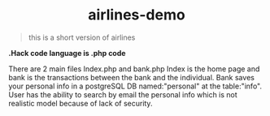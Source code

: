 <h1 align="center">airlines-demo</h1>

>this is a short version of airlines

<b>.Hack code language is .php code</b><br>

<p> There are 2 main files Index.php and bank.php
 Index is the home page and bank is the transactions between the bank and the individual. 
 Bank saves your personal info in a postgreSQL DB named:"personal" at the table:"info".
 User has the ability to search by email the personal info which is not realistic model 
 because of lack of security.</p>
